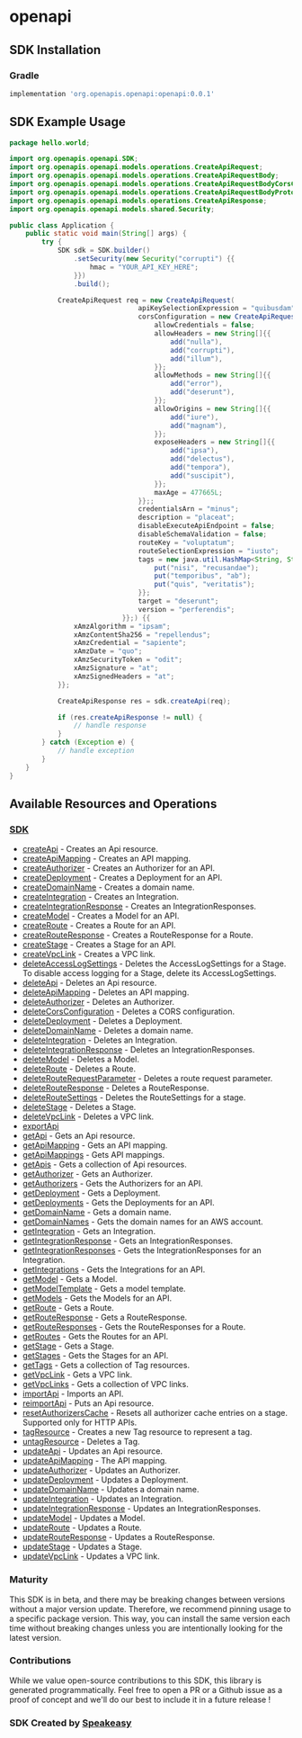 # openapi

<!-- Start SDK Installation -->
## SDK Installation

### Gradle

```groovy
implementation 'org.openapis.openapi:openapi:0.0.1'
```
<!-- End SDK Installation -->

## SDK Example Usage
<!-- Start SDK Example Usage -->
```java
package hello.world;

import org.openapis.openapi.SDK;
import org.openapis.openapi.models.operations.CreateApiRequest;
import org.openapis.openapi.models.operations.CreateApiRequestBody;
import org.openapis.openapi.models.operations.CreateApiRequestBodyCorsConfiguration;
import org.openapis.openapi.models.operations.CreateApiRequestBodyProtocolTypeEnum;
import org.openapis.openapi.models.operations.CreateApiResponse;
import org.openapis.openapi.models.shared.Security;

public class Application {
    public static void main(String[] args) {
        try {
            SDK sdk = SDK.builder()
                .setSecurity(new Security("corrupti") {{
                    hmac = "YOUR_API_KEY_HERE";
                }})
                .build();

            CreateApiRequest req = new CreateApiRequest(                new CreateApiRequestBody("provident", CreateApiRequestBodyProtocolTypeEnum.HTTP) {{
                                apiKeySelectionExpression = "quibusdam";
                                corsConfiguration = new CreateApiRequestBodyCorsConfiguration() {{
                                    allowCredentials = false;
                                    allowHeaders = new String[]{{
                                        add("nulla"),
                                        add("corrupti"),
                                        add("illum"),
                                    }};
                                    allowMethods = new String[]{{
                                        add("error"),
                                        add("deserunt"),
                                    }};
                                    allowOrigins = new String[]{{
                                        add("iure"),
                                        add("magnam"),
                                    }};
                                    exposeHeaders = new String[]{{
                                        add("ipsa"),
                                        add("delectus"),
                                        add("tempora"),
                                        add("suscipit"),
                                    }};
                                    maxAge = 477665L;
                                }};;
                                credentialsArn = "minus";
                                description = "placeat";
                                disableExecuteApiEndpoint = false;
                                disableSchemaValidation = false;
                                routeKey = "voluptatum";
                                routeSelectionExpression = "iusto";
                                tags = new java.util.HashMap<String, String>() {{
                                    put("nisi", "recusandae");
                                    put("temporibus", "ab");
                                    put("quis", "veritatis");
                                }};
                                target = "deserunt";
                                version = "perferendis";
                            }};) {{
                xAmzAlgorithm = "ipsam";
                xAmzContentSha256 = "repellendus";
                xAmzCredential = "sapiente";
                xAmzDate = "quo";
                xAmzSecurityToken = "odit";
                xAmzSignature = "at";
                xAmzSignedHeaders = "at";
            }};            

            CreateApiResponse res = sdk.createApi(req);

            if (res.createApiResponse != null) {
                // handle response
            }
        } catch (Exception e) {
            // handle exception
        }
    }
}
```
<!-- End SDK Example Usage -->

<!-- Start SDK Available Operations -->
## Available Resources and Operations

### [SDK](docs/sdk/README.md)

* [createApi](docs/sdk/README.md#createapi) - Creates an Api resource.
* [createApiMapping](docs/sdk/README.md#createapimapping) - Creates an API mapping.
* [createAuthorizer](docs/sdk/README.md#createauthorizer) - Creates an Authorizer for an API.
* [createDeployment](docs/sdk/README.md#createdeployment) - Creates a Deployment for an API.
* [createDomainName](docs/sdk/README.md#createdomainname) - Creates a domain name.
* [createIntegration](docs/sdk/README.md#createintegration) - Creates an Integration.
* [createIntegrationResponse](docs/sdk/README.md#createintegrationresponse) - Creates an IntegrationResponses.
* [createModel](docs/sdk/README.md#createmodel) - Creates a Model for an API.
* [createRoute](docs/sdk/README.md#createroute) - Creates a Route for an API.
* [createRouteResponse](docs/sdk/README.md#createrouteresponse) - Creates a RouteResponse for a Route.
* [createStage](docs/sdk/README.md#createstage) - Creates a Stage for an API.
* [createVpcLink](docs/sdk/README.md#createvpclink) - Creates a VPC link.
* [deleteAccessLogSettings](docs/sdk/README.md#deleteaccesslogsettings) - Deletes the AccessLogSettings for a Stage. To disable access logging for a Stage, delete its AccessLogSettings.
* [deleteApi](docs/sdk/README.md#deleteapi) - Deletes an Api resource.
* [deleteApiMapping](docs/sdk/README.md#deleteapimapping) - Deletes an API mapping.
* [deleteAuthorizer](docs/sdk/README.md#deleteauthorizer) - Deletes an Authorizer.
* [deleteCorsConfiguration](docs/sdk/README.md#deletecorsconfiguration) - Deletes a CORS configuration.
* [deleteDeployment](docs/sdk/README.md#deletedeployment) - Deletes a Deployment.
* [deleteDomainName](docs/sdk/README.md#deletedomainname) - Deletes a domain name.
* [deleteIntegration](docs/sdk/README.md#deleteintegration) - Deletes an Integration.
* [deleteIntegrationResponse](docs/sdk/README.md#deleteintegrationresponse) - Deletes an IntegrationResponses.
* [deleteModel](docs/sdk/README.md#deletemodel) - Deletes a Model.
* [deleteRoute](docs/sdk/README.md#deleteroute) - Deletes a Route.
* [deleteRouteRequestParameter](docs/sdk/README.md#deleterouterequestparameter) - Deletes a route request parameter.
* [deleteRouteResponse](docs/sdk/README.md#deleterouteresponse) - Deletes a RouteResponse.
* [deleteRouteSettings](docs/sdk/README.md#deleteroutesettings) - Deletes the RouteSettings for a stage.
* [deleteStage](docs/sdk/README.md#deletestage) - Deletes a Stage.
* [deleteVpcLink](docs/sdk/README.md#deletevpclink) - Deletes a VPC link.
* [exportApi](docs/sdk/README.md#exportapi)
* [getApi](docs/sdk/README.md#getapi) - Gets an Api resource.
* [getApiMapping](docs/sdk/README.md#getapimapping) - Gets an API mapping.
* [getApiMappings](docs/sdk/README.md#getapimappings) - Gets API mappings.
* [getApis](docs/sdk/README.md#getapis) - Gets a collection of Api resources.
* [getAuthorizer](docs/sdk/README.md#getauthorizer) - Gets an Authorizer.
* [getAuthorizers](docs/sdk/README.md#getauthorizers) - Gets the Authorizers for an API.
* [getDeployment](docs/sdk/README.md#getdeployment) - Gets a Deployment.
* [getDeployments](docs/sdk/README.md#getdeployments) - Gets the Deployments for an API.
* [getDomainName](docs/sdk/README.md#getdomainname) - Gets a domain name.
* [getDomainNames](docs/sdk/README.md#getdomainnames) - Gets the domain names for an AWS account.
* [getIntegration](docs/sdk/README.md#getintegration) - Gets an Integration.
* [getIntegrationResponse](docs/sdk/README.md#getintegrationresponse) - Gets an IntegrationResponses.
* [getIntegrationResponses](docs/sdk/README.md#getintegrationresponses) - Gets the IntegrationResponses for an Integration.
* [getIntegrations](docs/sdk/README.md#getintegrations) - Gets the Integrations for an API.
* [getModel](docs/sdk/README.md#getmodel) - Gets a Model.
* [getModelTemplate](docs/sdk/README.md#getmodeltemplate) - Gets a model template.
* [getModels](docs/sdk/README.md#getmodels) - Gets the Models for an API.
* [getRoute](docs/sdk/README.md#getroute) - Gets a Route.
* [getRouteResponse](docs/sdk/README.md#getrouteresponse) - Gets a RouteResponse.
* [getRouteResponses](docs/sdk/README.md#getrouteresponses) - Gets the RouteResponses for a Route.
* [getRoutes](docs/sdk/README.md#getroutes) - Gets the Routes for an API.
* [getStage](docs/sdk/README.md#getstage) - Gets a Stage.
* [getStages](docs/sdk/README.md#getstages) - Gets the Stages for an API.
* [getTags](docs/sdk/README.md#gettags) - Gets a collection of Tag resources.
* [getVpcLink](docs/sdk/README.md#getvpclink) - Gets a VPC link.
* [getVpcLinks](docs/sdk/README.md#getvpclinks) - Gets a collection of VPC links.
* [importApi](docs/sdk/README.md#importapi) - Imports an API.
* [reimportApi](docs/sdk/README.md#reimportapi) - Puts an Api resource.
* [resetAuthorizersCache](docs/sdk/README.md#resetauthorizerscache) - Resets all authorizer cache entries on a stage. Supported only for HTTP APIs.
* [tagResource](docs/sdk/README.md#tagresource) - Creates a new Tag resource to represent a tag.
* [untagResource](docs/sdk/README.md#untagresource) - Deletes a Tag.
* [updateApi](docs/sdk/README.md#updateapi) - Updates an Api resource.
* [updateApiMapping](docs/sdk/README.md#updateapimapping) - The API mapping.
* [updateAuthorizer](docs/sdk/README.md#updateauthorizer) - Updates an Authorizer.
* [updateDeployment](docs/sdk/README.md#updatedeployment) - Updates a Deployment.
* [updateDomainName](docs/sdk/README.md#updatedomainname) - Updates a domain name.
* [updateIntegration](docs/sdk/README.md#updateintegration) - Updates an Integration.
* [updateIntegrationResponse](docs/sdk/README.md#updateintegrationresponse) - Updates an IntegrationResponses.
* [updateModel](docs/sdk/README.md#updatemodel) - Updates a Model.
* [updateRoute](docs/sdk/README.md#updateroute) - Updates a Route.
* [updateRouteResponse](docs/sdk/README.md#updaterouteresponse) - Updates a RouteResponse.
* [updateStage](docs/sdk/README.md#updatestage) - Updates a Stage.
* [updateVpcLink](docs/sdk/README.md#updatevpclink) - Updates a VPC link.
<!-- End SDK Available Operations -->

### Maturity

This SDK is in beta, and there may be breaking changes between versions without a major version update. Therefore, we recommend pinning usage 
to a specific package version. This way, you can install the same version each time without breaking changes unless you are intentionally 
looking for the latest version.

### Contributions

While we value open-source contributions to this SDK, this library is generated programmatically. 
Feel free to open a PR or a Github issue as a proof of concept and we'll do our best to include it in a future release !

### SDK Created by [Speakeasy](https://docs.speakeasyapi.dev/docs/using-speakeasy/client-sdks)
